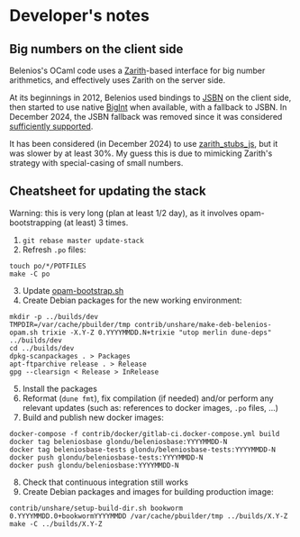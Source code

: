 # Developer's notes

## Big numbers on the client side

Belenios's OCaml code uses a
[Zarith](https://github.com/ocaml/Zarith)-based interface for big
number arithmetics, and effectively uses Zarith on the server side.

At its beginnings in 2012, Belenios used bindings to
[JSBN](http://www-cs-students.stanford.edu/~tjw/jsbn/) on the client
side, then started to use native
[BigInt](https://tc39.es/ecma262/#sec-bigint-objects) when available,
with a fallback to JSBN. In December 2024, the JSBN fallback was
removed since it was considered [sufficiently
supported](https://caniuse.com/bigint).

It has been considered (in December 2024) to use
[zarith_stubs_js](https://github.com/janestreet/zarith_stubs_js), but
it was slower by at least 30%. My guess this is due to mimicking
Zarith's strategy with special-casing of small numbers.

## Cheatsheet for updating the stack

Warning: this is very long (plan at least 1/2 day), as it involves
opam-bootstrapping (at least) 3 times.

 1. `git rebase master update-stack`
 2. Refresh `.po` files:
```
touch po/*/POTFILES
make -C po
```
 3. Update [opam-bootstrap.sh](../opam-bootstrap.sh)
 4. Create Debian packages for the new working environment:
```
mkdir -p ../builds/dev
TMPDIR=/var/cache/pbuilder/tmp contrib/unshare/make-deb-belenios-opam.sh trixie -X.Y-Z 0.YYYYMMDD.N+trixie "utop merlin dune-deps" ../builds/dev
cd ../builds/dev
dpkg-scanpackages . > Packages
apt-ftparchive release . > Release
gpg --clearsign < Release > InRelease
```
 5. Install the packages
 6. Reformat (`dune fmt`), fix compilation (if needed) and/or perform
    any relevant updates (such as: references to docker images, `.po`
    files, ...)
 7. Build and publish new docker images:
```
docker-compose -f contrib/docker/gitlab-ci.docker-compose.yml build
docker tag beleniosbase glondu/beleniosbase:YYYYMMDD-N
docker tag beleniosbase-tests glondu/beleniosbase-tests:YYYYMMDD-N
docker push glondu/beleniosbase-tests:YYYYMMDD-N
docker push glondu/beleniosbase:YYYYMMDD-N
```
 8. Check that continuous integration still works
 9. Create Debian packages and images for building production image:
```
contrib/unshare/setup-build-dir.sh bookworm 0.YYYYMMDD.0+bookwormYYYYMMDD /var/cache/pbuilder/tmp ../builds/X.Y-Z
make -C ../builds/X.Y-Z
```
